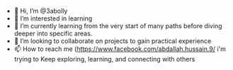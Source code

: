 - 👋 Hi, I’m @3abolly
- 👀 I’m interested in learning 
- 🌱 I’m currently learning from the very start of many paths before diving deeper into specific areas.
- 💞️ I’m looking to collaborate on projects to gain practical experience
- 📫 How to reach me (https://www.facebook.com/abdallah.hussain.9/
i'm trying to Keep exploring, learning, and connecting with others 
<!---
3abolly/3abolly is a ✨ special ✨ repository because its `README.md` (this file) appears on your GitHub profile.
You can click the Preview link to take a look at your changes.
--->
